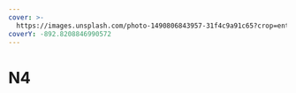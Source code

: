 ```yaml
---
cover: >-
  https://images.unsplash.com/photo-1490806843957-31f4c9a91c65?crop=entropy&cs=tinysrgb&fm=jpg&ixid=MnwxOTcwMjR8MHwxfHNlYXJjaHw3fHxqYXBhbnxlbnwwfHx8fDE2NjE2NTU0Njk&ixlib=rb-1.2.1&q=80
coverY: -892.8208846990572
---
```


# N4

